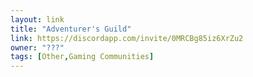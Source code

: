 ```yaml
---
layout: link
title: "Adventurer's Guild"
link: https://discordapp.com/invite/0MRCBg85iz6XrZu2
owner: "???"
tags: [Other,Gaming Communities]
---
```


